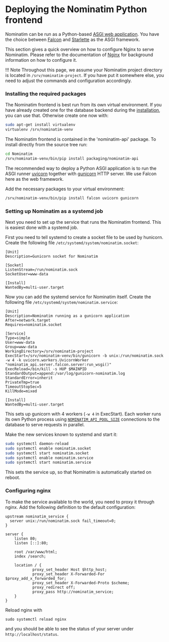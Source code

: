 # Deploying the Nominatim Python frontend

Nominatim can be run as a Python-based
[ASGI web application](https://asgi.readthedocs.io/en/latest/). You have the
choice between [Falcon](https://falcon.readthedocs.io/en/stable/)
and [Starlette](https://www.starlette.io/) as the ASGI framework.

This section gives a quick overview on how to configure Nginx to serve
Nominatim. Please refer to the documentation of
[Nginx](https://nginx.org/en/docs/) for background information on how
to configure it.

!!! Note
    Throughout this page, we assume your Nominatim project directory is
    located in `/srv/nominatim-project`. If you have put it somewhere else,
    you need to adjust the commands and configuration accordingly.


### Installing the required packages

The Nominatim frontend is best run from its own virtual environment. If
you have already created one for the database backend during the
[installation](Installation.md#building-nominatim), you can use that. Otherwise
create one now with:

```sh
sudo apt-get install virtualenv
virtualenv /srv/nominatim-venv
```

The Nominatim frontend is contained in the 'nominatim-api' package. To
install directly from the source tree run:

```sh
cd Nominatim
/srv/nominatim-venv/bin/pip install packaging/nominatim-api
```

The recommended way to deploy a Python ASGI application is to run
the ASGI runner [uvicorn](https://uvicorn.org/)
together with [gunicorn](https://gunicorn.org/) HTTP server. We use
Falcon here as the web framework.

Add the necessary packages to your virtual environment:

``` sh
/srv/nominatim-venv/bin/pip install falcon uvicorn gunicorn
```

### Setting up Nominatim as a systemd job

Next you need to set up the service that runs the Nominatim frontend. This is
easiest done with a systemd job.

First you need to tell systemd to create a socket file to be used by
hunicorn. Create the following file `/etc/systemd/system/nominatim.socket`:

``` systemd
[Unit]
Description=Gunicorn socket for Nominatim

[Socket]
ListenStream=/run/nominatim.sock
SocketUser=www-data

[Install]
WantedBy=multi-user.target
```

Now you can add the systemd service for Nominatim itself.
Create the following file `/etc/systemd/system/nominatim.service`:

``` systemd
[Unit]
Description=Nominatim running as a gunicorn application
After=network.target
Requires=nominatim.socket

[Service]
Type=simple
User=www-data
Group=www-data
WorkingDirectory=/srv/nominatim-project
ExecStart=/srv/nominatim-venv/bin/gunicorn -b unix:/run/nominatim.sock -w 4 -k uvicorn.workers.UvicornWorker "nominatim_api.server.falcon.server:run_wsgi()"
ExecReload=/bin/kill -s HUP $MAINPID
StandardOutput=append:/var/log/gunicorn-nominatim.log
StandardError=inherit
PrivateTmp=true
TimeoutStopSec=5
KillMode=mixed

[Install]
WantedBy=multi-user.target
```

This sets up gunicorn with 4 workers (`-w 4` in ExecStart). Each worker runs
its own Python process using
[`NOMINATIM_API_POOL_SIZE`](../customize/Settings.md#nominatim_api_pool_size)
connections to the database to serve requests in parallel.

Make the new services known to systemd and start it:

``` sh
sudo systemctl daemon-reload
sudo systemctl enable nominatim.socket
sudo systemctl start nominatim.socket
sudo systemctl enable nominatim.service
sudo systemctl start nominatim.service
```

This sets the service up, so that Nominatim is automatically started
on reboot.

### Configuring nginx

To make the service available to the world, you need to proxy it through
nginx. Add the following definition to the default configuration:

``` nginx
upstream nominatim_service {
  server unix:/run/nominatim.sock fail_timeout=0;
}

server {
    listen 80;
    listen [::]:80;

    root /var/www/html;
    index /search;

    location / {
            proxy_set_header Host $http_host;
            proxy_set_header X-Forwarded-For $proxy_add_x_forwarded_for;
            proxy_set_header X-Forwarded-Proto $scheme;
            proxy_redirect off;
            proxy_pass http://nominatim_service;
    }
}
```

Reload nginx with

```
sudo systemctl reload nginx
```

and you should be able to see the status of your server under
`http://localhost/status`.
